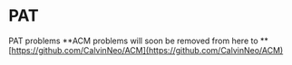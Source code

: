 # PAT
PAT problems
**ACM problems will soon be removed from here to **[https://github.com/CalvinNeo/ACM](https://github.com/CalvinNeo/ACM)
